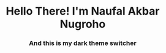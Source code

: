 <h1 align="center">Hello There! I'm Naufal Akbar Nugroho</h1>
<h3 align="center">And this is my dark theme switcher</h3>
